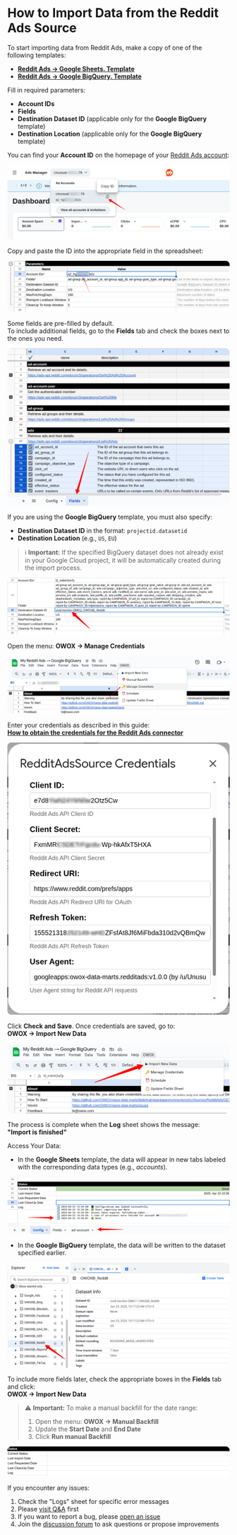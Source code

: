 # How to Import Data from the Reddit Ads Source

To start importing data from Reddit Ads, make a copy of one of the following templates:

- [**Reddit Ads → Google Sheets. Template**](https://docs.google.com/spreadsheets/d/1lLhr5LEzQeSt6cwv07B0CKR8WgN5-_8MuL3ChkJej5w/copy)
- [**Reddit Ads → Google BigQuery. Template**](https://docs.google.com/spreadsheets/d/1LC1PRlDtK--U03pWHt_soasiKxfMwfZcY0V2Pf7roDY/copy)

Fill in required parameters:

- **Account IDs**
- **Fields**
- **Destination Dataset ID** (applicable only for the **Google BigQuery** template)
- **Destination Location** (applicable only for the **Google BigQuery** template)

You can find your **Account ID** on the homepage of your [Reddit Ads account](https://ads.reddit.com/):

![Reddit Account ID](res/reddit_accountid.png)

Copy and paste the ID into the appropriate field in the spreadsheet:

![Account ID](res/reddit_pasteid.png)

Some fields are pre-filled by default.  
To include additional fields, go to the **Fields** tab and check the boxes next to the ones you need.

![Reddit Fields](res/reddit_fields.png)

If you are using the **Google BigQuery** template, you must also specify:

- **Destination Dataset ID** in the format: `projectid.datasetid`
- **Destination Location** (e.g., `US`, `EU`)

> ℹ️ **Important:** If the specified BigQuery dataset does not already exist in your Google Cloud project, it will be automatically created during the import process.

![Reddit Dataset](res/reddit_dataset.png)

Open the menu: **OWOX → Manage Credentials**

![Reddit Credentials](res/reddit_credentials.png)

Enter your credentials as described in this guide:  
[**How to obtain the credentials for the Reddit Ads connector**](CREDENTIALS.md)

![Reddit Token](res/reddit_tokens.png)

Click **Check and Save**. Once credentials are saved, go to:  
**OWOX → Import New Data**

![Reddit Import Data](res/reddit_import.png)

The process is complete when the **Log** sheet shows the message:  
**"Import is finished"**  

Access Your Data:

- In the **Google Sheets** template, the data will appear in new tabs labeled with the corresponding data types (e.g., *accounts*).  

![Reddit Finished](res/reddit_success.png)

- In the **Google BigQuery** template, the data will be written to the dataset specified earlier.

![Reddit Finished](res/reddit_finish.png)

To include more fields later, check the appropriate boxes in the **Fields** tab and click:  
**OWOX → Import New Data**

> ⚠️ **Important:** To make a manual backfill for the date range:
>
> 1. Open the menu: **OWOX → Manual Backfill**
> 2. Update the **Start Date** and **End Date**
> 3. Click **Run manual Backfill**

![Reddit Clear](res/reddit_clear.png)

If you encounter any issues:

1. Check the "Logs" sheet for specific error messages
2. Please [visit Q&A](https://github.com/OWOX/owox-data-marts/discussions/categories/q-a) first
3. If you want to report a bug, please [open an issue](https://github.com/OWOX/owox-data-marts/issues)
4. Join the [discussion forum](https://github.com/OWOX/owox-data-marts/discussions) to ask questions or propose improvements
